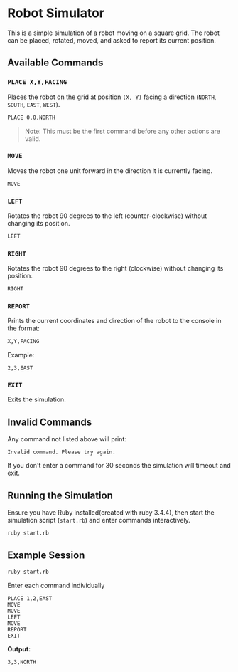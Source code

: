 # Robot Simulator

This is a simple simulation of a robot moving on a square grid. The robot can be placed, rotated, moved, and asked to report its current position.

## Available Commands

### `PLACE X,Y,FACING`

Places the robot on the grid at position `(X, Y)` facing a direction (`NORTH`, `SOUTH`, `EAST`, `WEST`).

```bash
PLACE 0,0,NORTH
```

> Note: This must be the first command before any other actions are valid.

### `MOVE`

Moves the robot one unit forward in the direction it is currently facing.

```bash
MOVE
```

### `LEFT`

Rotates the robot 90 degrees to the left (counter-clockwise) without changing its position.

```bash
LEFT
```

### `RIGHT`

Rotates the robot 90 degrees to the right (clockwise) without changing its position.

```bash
RIGHT
```

### `REPORT`

Prints the current coordinates and direction of the robot to the console in the format:

```bash
X,Y,FACING
```

Example:

```
2,3,EAST
```

### `EXIT`

Exits the simulation.


## Invalid Commands

Any command not listed above will print:

```
Invalid command. Please try again.
```

If you don't enter a command for 30 seconds the simulation will timeout and exit.

## Running the Simulation

Ensure you have Ruby installed(created with ruby 3.4.4), then start the simulation script (`start.rb`) and enter commands interactively.

```bash
ruby start.rb
```

## Example Session

```bash
ruby start.rb
```

Enter each command individually
```
PLACE 1,2,EAST
MOVE
MOVE
LEFT
MOVE
REPORT
EXIT
```

**Output:**

```
3,3,NORTH
```
